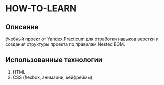 # HOW-TO-LEARN  
## Описание  
Учебный проект от Yandex.Practicum для отработки навыков верстки и создания структуры проекта по правилам Nested БЭМ.  
## Использованные технологии  
1) HTML
2) CSS (flexbox, анимации, кейфреймы)